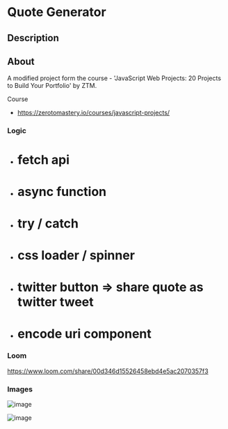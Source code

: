 # Quote Generator


## Description


## About
A modified project form the course - 'JavaScript Web Projects: 20 Projects to Build Your Portfolio' by ZTM.

Course 
- https://zerotomastery.io/courses/javascript-projects/



### Logic

- # fetch api
- # async function
- # try / catch
- # css loader / spinner
- # twitter button => share quote as twitter tweet
- # encode uri component

### Loom 

https://www.loom.com/share/00d346d15526458ebd4e5ac2070357f3



### Images

![image](https://user-images.githubusercontent.com/71832100/214405080-863f6e37-d415-4568-9c71-cf7ae9a86798.png)

![image](https://user-images.githubusercontent.com/71832100/214405325-f64b84b6-37b3-4e2b-ab8f-cec9b18d1c72.png)






